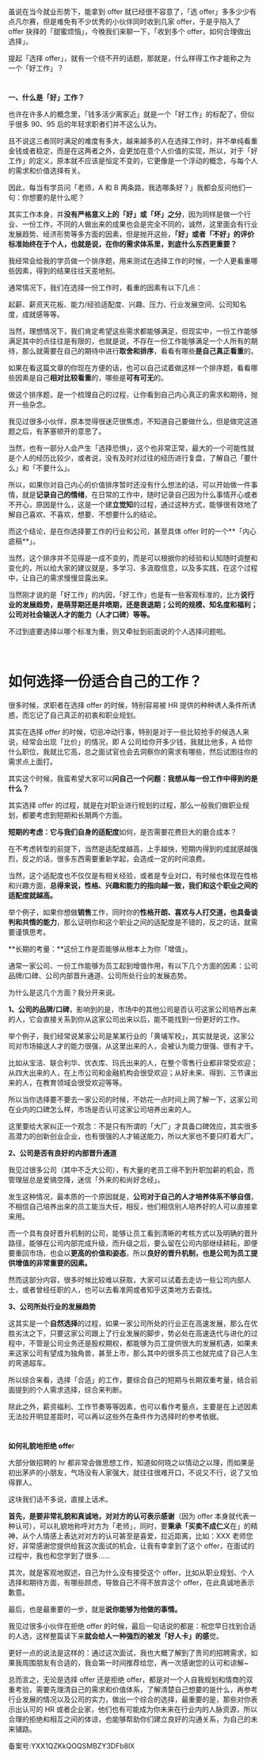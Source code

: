 虽说在当今就业形势下，能拿到 offer 就已经很不容意了，「选 offer」多多少少有点凡尔赛，但是难免有不少优秀的小伙伴同时收到几家 offer，于是乎陷入了 offer 抉择的「甜蜜烦恼」，今晚我们来聊一下，「收到多个 offer，如何合理做出选择」。

提起「选择 offer」，就有一个绕不开的话题，那就是，什么样得工作才能称之为一个「好工作」？

#   
**一、什么是「好」工作？**

也许在许多人的概念里，「钱多活少离家近」就是一个「好工作」的标配了，但似乎很多 90、95 后的年轻求职者们并不这么认为。

且不说这三者同时满足的难度有多大，越来越多的人在选择工作时，并不单纯看重金钱或者稳定，而是在这两者之外，会更加在意个人价值的实现，所以，对于「好工作」的定义，原本就不应该是恒定不变的，它更像是一个浮动的概念，与每个人的需求和价值选择有关。

因此，每当有学员问「老师，A 和 B 两条路，我选哪条好？」我都会反问他们一句：你想要的是什么呢？

其实工作本身，并**没有严格意义上的「好」或「坏」之分**，因为同样是做一个行业、一份工作，不同的人做出来的成果也会是完全不同的，诚然，这里面会有行业发展趋势、经济形势等多方面的因素，但是抛开这些，**「好」或者「不好」的评价标准始终在于个人，也就是说，在你的需求体系里，到底什么东西更重要？**

我经常会给我的学员做一个排序题，用来测试在选择工作的时候，一个人更看重哪些因素，得到的结果往往天差地别。

通常情况下，我们在选择一份工作时，看重的因素有以下几点： 

起薪、薪资天花板、能力/经验适配度、兴趣、压力、行业发展空间、公司知名度，成就感等等。

当然，理想情况下，我们肯定希望这些需求都能够满足，但现实中，一份工作能够满足其中的点往往是有限的，也就是说，不存在一份工作能够满足一个人所有的期待，那么就需要在自己的期待中进行**取舍和排序**，看看有哪些**是自己真正看重**的。

如果在看这篇文章的你现在方便的话，也可以自己试着做这样一个排序题，看看哪些因素是自己**相对比较看重**的，哪些是**可有可无**的。

做这个排序题，是一个梳理自己的过程，让你看到自己内心真正的需求和期待，抛开一些杂念。

我见过很多小伙伴，原本觉得很迷茫很焦虑，不知道自己要做什么，但是做完这道题之后，有茅塞顿开的意思了。

当然，也有一部分人会产生「选择恐惧」，这个也非常正常，最大的一个可能性就是个人的经历比较少，或者说，没有及时对过往的经历进行复盘，了解自己「要什么」和「不要什么」。

所以，如果你对自己内心的价值排序暂时还没有什么想法的话，可以开始做一件事情，就是**记录自己的情绪**，在日常的工作中，随时记录自己因为什么事情开心或者不开心，原因是什么，这是一个建**立觉知**的过程，通过这种方式，能够很有效地了解自己喜欢、不喜欢，想要、不想要什么的结论。

而这个结论，是在你选择要工作的行业和公司，甚至具体 offer 时的一个**「内心底稿**」。

当然，这个排序并不见得是一成不变的，而是可以根据你的经验和认知随时调整和变化的，所以给大家的建议就是，多学习、多汲取信息，以及多实践，在这个过程中，让自己的需求慢慢显露出来。

当然刚才说的是「好工作」的内因，「好工作」也是有一些客观标准的，比方**说行业的发展趋势，是萌芽期还是井喷期，还是衰退期；公司的规模、知名度和福利；公司对社会输送人才的能力（人才口碑）等等。**

不过到底要选择以哪个标准为重，则又牵扯到前面说的个人选择问题啦。

 

# **如何选择一份适合自己的工作？**

很多时候，求职者在选择 offer 的时候，特别容易被 HR 提供的种种诱人条件所诱惑，而忘记了自己真正的初衷和职业规划。

其实在选择 offer 的时候，切忌冲动行事，特别是对于一些比较抢手的候选人来说，经常会出现「比价」的情况，即 A 公司给你开多少钱，我就比他多，A 给你什么职位，我就比它高，总之面试官也会去洞察你的需求有哪些，然后试图往你的需求点上面打。

其实这个时候，我蛮希望大家可以**问自己一个问题：我想从每一份工作中得到的是什么？**

其实选择 offer 的过程，就是在对职业进行规划的过程，那么一般我们做职业规划，都要考虑到短期和长期两个方面。

**短期的考虑：**它与我们自身的**适配度**如何，是否需要花费巨大的磨合成本？

在不考虑转型的前提下，当然是适配度越高，上手越快，短期内得到的成就感越强烈，反之的话，很多东西需要重新学起，会造成一定的时间浪费。

当然，这个适配度也不仅仅是有相关经验，或者是专业对口，有时候也体现在性格和兴趣方面，**总得来说，性格、兴趣和能力的指向越一致，我们和这个职业之间的适配度就越高。**

举个例子，如果你想做**销售**工作，同时你的**性格开朗、喜欢与人打交道，也具备谈判和共情的能力**，那么证明你和这个职业之间的适配度是不错的，反之的话，就需要谨慎思考。

**长期的考量：**这份工作是否能够从根本上为你「增值」。

通常一家公司、一份工作能够为员工起到增值作用，有以下几个方面的因素：公司品牌/口碑、公司内部晋升通道、公司所处行业的发展态势。

为什么是这几个方面？我分开来说。

**1、公司的品牌/口碑**，影响到的是，市场中的其他公司是否认可这家公司培养出来的人，它会直接关系到你从这家公司出来以后，能不能找到一份更好的工作。

举个例子，我们经常说某家公司是某某行业的「黄埔军校」，其实就是说，这家公司对市场输送人才的能力很强，从这里出来的人，会被认为能力很强、很有才干。  
  
比如从宝洁、联合利华、优衣库、玛氏出来的人，在整个零售行业都非常受欢迎；从四大出来的人，在上市公司和金融机构会很受欢迎；从好未来、得到、三节课出来的人，在教育领域会很受欢迎等等。

所以当你选择要不要去一家公司的时候，不妨花一点时间上网了解一下，这家公司在业内的口碑怎么样，市场是否认可这家公司培养出来的人。

这里要给大家纠正一个观念：不是只有所谓的「大厂」才具备口碑效应，其实很多高潜力的创新创业企业，也有很强的人才输送能力，所以大家也不要只盯着大厂。

**2、公司是否有良好的内部晋升通道**

我见过很多公司（其中不乏大公司），有大量的老员工得不到升职加薪的机会，而管理层总是爱搞空降，迷信「外来的和尚好念经」。

发生这种情况，最本质的一个原因就是，**公司对于自己的人才培养体系不够自信**，不相信自己培养出来的员工能当大任，相反，他们相信别人培养好的人可以直接拿来用。

而一个具有良好晋升机制的公司，能够让员工看到清晰的考核方式以及明确的晋升路径，能够在公司内部完成升级，而升级之后，要么留在公司内部继续耕耘，即便要重回市场，也会以**更高的价值和姿态**，所以**良好的晋升机制，也是公司为员工提供增值的非常重要的因素。**

然而这部分内容，很多时候比较难以获取，大家可以试着去走访一些公司内部人士，或者曾经任职的人，也可以去看准网或者知乎这类地方去查找。

**3、公司所处行业的发展趋势**

这其实是一个**自然选择**的过程，如果一家公司所处的行业正在高速发展，那么在优胜劣汰之下，只要这家公司跟上了行业发展的脚步，势必处在高速迭代与进化的过程中，不管是公司业务还是股权期权，都能够为员工提供很大的发展机遇，如果未来这家公司有望成为独角兽，甚至上市，那么其中的很多员工也就完成了自己人生的弯道超车。

所以综合来看，选择「合适」的工作，要综合自己的短期与长期双重考量，结合前面提到的个人需求选择，综合来判断。

除此之外，薪资福利、工作节奏等等因素，也可以看作考量点，主要是在上述因素无法拉开明显差距时，可以再以这些外在条件作为选择时的参考依据。

#   
**如何礼貌地拒绝 offe**r

大部分做招聘的 hr 都非常会做思想工作，知道如何晓之以情动之以理，而如果是初出茅庐的小朋友，气场没有人家强大，就往往很难开口，不说又不行，说了又怕得罪人。

这块我们话不多说，直接上话术。

**首先，是要非常礼貌和真诚地，对对方的认可表示感谢**（因为 offer 本身就代表一种认可），可以礼貌地称呼对方为「老师」，同时，要**秉承「买卖不成仁义**在」的精神，从个人情感上表达对对方的认可甚至是喜爱，拉近距离，比如：XXX 老师您好，非常感谢您提供给我这次面试的机会，让我有幸拿到了这个 offer，在面试的过程中，我也和您学到了很多……

其次，就是客观地叙述，自己为什么没有接受这个 offer，比如从职业规划、个人选择和期待方面，有哪些顾虑，导致自己不得不放弃这个 offer，在此真诚地表示歉意。

最后，也是最重要的一步，就是**说你能够为他做的事情。**

我见过很多小伙伴在拒绝 offer 的时候，最后一句话说的都是：祝您早日找到合适的人选，这样整篇读下来**就会给人一种强烈的被发「好人卡」的感**觉。 

更好一点的说法是这样的：通过这次面试，我也大概了解到了贵司的招聘需求，如果我周围朋友有合适的，我会第一时间推荐给您，再一次感谢您的认可和谅解\~

总而言之，无论是选择 offer 还是拒绝 offer，都是对一个人自我规划和情商的双重考验，需要先理清自己的需求和价值体系，了解清楚自己想要的是什么，再参考行业发展的情况以及公司的实力，做出一个综合的选择，最重要的是，那些对你表示出认可的 HR 或者企业家，他们也有可能成为你未来在行业内的人脉资源，所以合理的拒绝和相互之间的体谅，也能够帮助你们建立良好的沟通关系，为自己的未来铺路。

备案号:YXX1QZKkQOQSMBZY3DFb8lX